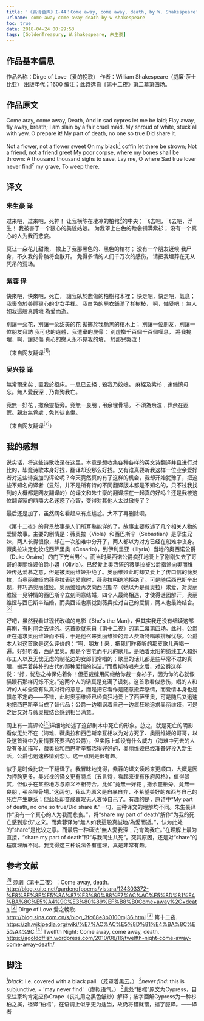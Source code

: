 ```yaml
---
title: '《英诗金库》I-44：Come away, come away, death, by W. Shakespeare'
urlname: come-away-come-away-death-by-w-shakespeare
toc: true
date: 2018-04-24 00:29:53
tags: [GoldenTreasury, W.Shakespeare, 朱生豪]
---
```


## 作品基本信息

作品名称：Dirge of Love（爱的挽歌）
作者：William Shakespeare（威廉·莎士比亚）
出版年代：1600
编注：此诗选自《第十二夜》第二幕第四场。

## 作品原文

Come aray, come away, Death,
And in sad cypres let me be laid;
Flay away, fly away, breath;
I am slain by a fair cruel maid.
My shroud of white, stuck all with yew,
O prepare it!
My part of death, no one so true
Did share it.

Not a flower, not a flower sweet
On my black<a href="#note1" id="note1ref"><sup>1</sup></a> coffin let there be strown;
Not a friend, not a friend greet
My poor corpse, where my bones shall be thrown:
A thousand thousand sighs to save,
Lay me, O where
Sad true lover never find<a href="#note2" id="note2ref"><sup>2</sup></a> my grave,
To weep there.

## 译文
### 朱生豪 译
过来吧，过来吧，死神！
让我横陈在凄凉的柏棺<a href="#note3" id="note3ref"><sup>3</sup></a>的中央；
飞去吧，飞去吧，浮生！
我被害于一个狠心的美貌姑娘。
为我罩上白色的殓衾铺满紫衫；
没有一个真心的人为我而悲哀。

莫让一朵花儿甜柔，
撒上了我那黑色的、黑色的棺材；
没有一个朋友迓候
我尸身，不久我的骨骼将会散开。
免得多情的人们千万次的感伤，
请把我埋葬在无从凭吊的荒场。

### 紫蓉 译
快來吧，快來吧，死亡，
讓我臥於悲傷的柏樹棺木裡；
快走吧，快走吧，氣息；
我喪命於美麗狠心的少女手裡。
我白色的屍衣鋪滿了杉樹枝，
啊，備妥吧！
無人如我這般真誠地
為愛而逝。

別讓一朵花，別讓一朵甜美的花
拋擲於我黝黑的棺木上；
別讓一位朋友，別讓一位朋友拜訪
我可悲的遺體，我遭棄的屍骨：
別虛擲千百個千百個嘆息，
將我掩埋，啊，讓悲傷
真心的戀人永不見我的墳，
於那兒哭泣！

（来自网友翻译<a href="#bib1" id="bib1ref"><sup>[1]</sup></a>）

### 吴兴禄 译
無常爾來矣﹐置我於柩床。一息已云絕﹐殺我乃姣娘。
麻絰及紫杉﹐速備慎毋忘。無人愛我深﹐乃肯殉我亡。

竟無一好花﹐撒余靈柩旁。竟無一良朋﹐弔余埋骨場。
不須為余泣﹐葬余在遐荒。親友無覓處﹐免其徒哀傷。

（来自网友翻译<a href="#bib2" id="bib2ref"><sup>[2]</sup></a>）

## 我的感想

说实话，将这些诗歌收录在这里，本意是想收集各种各样的英文诗翻译并且进行对比的，毕竟诗歌本身好找，翻译却没那么好找。又有谁真要听我这样一位业余爱好者对这些诗妄加的评论呢？今天竟然真的有了这样的机会，我却开始犹豫了，把这些不知名的译者（显然，并不是所有诗的不同翻译版本都是不知名的，只不过我找到的大概都是网友翻译的）的译文和朱生豪的翻译摆在一起真的好吗？还是我被这位翻译家的鼎鼎大名迷惑了心智，变得对其他人太过傲慢了？

最后还是加了，虽然网名看起来有点尴尬。大不了再删除呗。

《第十二夜》的背景故事是人们所耳熟能详的了。故事主要叙述了几个相关人物的爱情故事。主要的剧情是：薇奥拉（Viola）和西巴斯辛（Sebastian）是孪生兄妹，两人长得很像，却在一次船难中分开了，两人都以为对方已经在船难中丧身。薇奥拉决定化妆成西萨里奥（Cesario），到伊利里亚（Illyria）当地的奥西诺公爵（Duke Orsino）的门下充当男仆。而当时奥西诺公爵疯狂地爱上了刚刚失去了哥哥的奥丽维娅伯爵小姐（Olivia）。已经爱上奥西诺的薇奥拉被公爵指派向奥丽维娅传达爱慕之意，但是被奥丽维娅拒绝了。奥丽维娅此时却又爱上了传口信的薇奥拉，当奥丽维娅向薇奥拉表达爱意时，薇奥拉明确地拒绝了。可是随后西巴斯辛出现，并巧遇奥丽维娅。奥丽维娅再次向西巴斯辛（她以为是薇奥拉）求爱，对奥丽维娅一见钟情的西巴斯辛立刻同意结婚，四个人最终相遇，才使得谜团解开，奥丽维娅与西巴斯辛结婚，而奥西诺也察觉到薇奥拉对自己的爱情，两人也最终结合。<a href="#bib3" id="bib3ref"><sup>[3]</sup></a>

好吧，虽然我看过现代改编的电影《She's the Man》，但其实我还没有细读这部喜剧，有时间会去读的。这首歌就来自《第十二夜》的第二幕第四场。此时，公爵正在追求奥丽维娅而不得，于是他召来奥丽维娅的弄人费斯特唱歌排解忧愁。公爵本人对这首歌是这么评价的：“啊，朋友！来，把我们昨夜听的那支歌儿再唱一遍。好好听着，西萨里奥。那是个古老而平凡的歌儿，是晒着太阳的纺线工人和织布工人以及无忧无虑的制花边的女郎们常唱的；歌里的话儿都是些平常不过的真理，搬弄着纯朴的古代的那种爱情的纯洁。”而费斯特唱完之后，对公爵这样说：“好，忧愁之神保佑着你！但愿裁缝用闪缎给你裁一身衫子，因为你的心就像猫眼石那样闪烁不定。”这两个人的话真是充满了讽刺。这首歌看似悲伤，唱的人和听的人却全没有认真对待的意思，而是把它看作是随意搬弄感情，而爱情本身也是飘忽不定的——不错，此时奥丽维娅已经疯狂地爱上了西萨里奥，可是随后又迅速地把西巴斯辛当成了替代品；公爵一边嘲讽着自己一边疯狂地追求奥丽维娅，可是之后又对与薇奥拉结合感到相当满意。

网上有一篇评论<a href="#bib4" id="bib4ref"><sup>[4]</sup></a>详细地论述了这部剧本中死亡的形象。总之，就是死亡的阴影看似无处不在（海难、薇奥拉和西巴斯辛互相以为对方死了、奥丽维娅的哥哥，以及这首诗中为爱情要死要活的公爵），但实际上却没有什么威力（海难中死去的人没有多加描写，薇奥拉和西巴斯辛都活得好好的，奥丽维娅已经准备好投入新生活，公爵也迅速移情别恋）。这一点倒是很有趣。

似乎是时候比较一下翻译了。我冒昧地觉得，紫蓉的译文读起来更顺口，大概是因为押韵更多。吴兴禄的译文更有特点（五言诗，看起来很有乐府风格），值得赞赏，但似乎在某些地方与原义不相符合。比如“竟無一好花﹐撒余靈柩旁。竟無一良朋﹐弔余埋骨場。”这两句，我认为原义是自暴自弃，不希望美好的东西与自己的死亡产生联系；但此处却变成哀叹无人哀悼自己了。有趣的是，原诗中“My part of death, no one so true/Did share it.”一句，三种译文的理解均不同。朱生豪译作“没有一个真心的人为我而悲哀。”，将“share my part of death”解作“为我的死亡感到悲伤”之义。而紫蓉译为“無人如我這般真誠地/為愛而逝。”，认为此处的“share”是比较之意。而最后一种译法“無人愛我深﹐乃肯殉我亡。”在理解上最为直接，“share my part of death”即“与我同生共死”。究其原因，还是对“share”的程度理解不同。我觉得这三种说法各有道理，真是非常有趣。

## 参考文献
<a id="bib1" href="#bib1ref"><sup>[1]</sup></a> 莎劇〈第十二夜〉︰Come away, death. http://blog.xuite.net/gardenofpoems/vistara/124303372-%E8%8E%8E%E5%8A%87%E3%80%88%E7%AC%AC%E5%8D%81%E4%BA%8C%E5%A4%9C%E3%80%89%EF%B8%B0Come+away%2C+death
<a id="bib2" href="#bib2ref"><sup>[2]</sup></a> Dirge of Love 愛之輓歌. http://blog.sina.com.cn/s/blog_3fc68e3b0100mj36.html
<a id="bib3" href="#bib3ref"><sup>[3]</sup></a> 第十二夜. https://zh.wikipedia.org/wiki/%E7%AC%AC%E5%8D%81%E4%BA%8C%E5%A4%9C
<a id="bib4" href="#bib4ref"><sup>[4]</sup></a> Twelfth Night: Come away, come away, death. https://agoldoffish.wordpress.com/2010/08/16/twelfth-night-come-away-come-away-death/

## 脚注
<a id="note1" href="#note1ref"><sup>1</sup></a>*black*: i.e. covered with a black pall.（笼罩着黑云。）
<a id="note2" href="#note2ref"><sup>2</sup></a>*never find*: this is subjunctive, = 'may never find.'（虚拟语气。）
<a id="note3" href="#note3ref"><sup>3</sup></a>此处“柏棺”原文为Cypress，自来注家均肯定应作Crape（丧礼用之黑色皱纱）解释；按字面解Cypress为一种杉柏之属，径译“柏棺”，在语调上似乎更为适当，故仍将错就错，据字臆译。——译者

